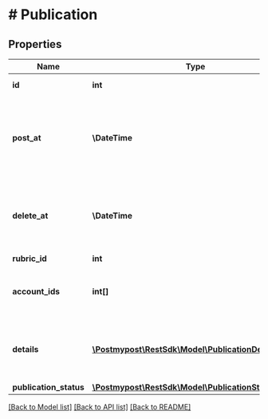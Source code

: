# # Publication

## Properties

Name | Type | Description | Notes
------------ | ------------- | ------------- | -------------
**id** | **int** | Publication ID |
**post_at** | **\DateTime** | The scheduled or actual date and time when the post is (or was) published |
**delete_at** | **\DateTime** | The scheduled date and time for automatic deletion of the pos | [optional]
**rubric_id** | **int** | Rubric ID | [optional]
**account_ids** | **int[]** | List of account IDs where the post will be published |
**details** | [**\Postmypost\RestSdk\Model\PublicationDetail[]**](PublicationDetail.md) | Publication details for each account or account group |
**publication_status** | [**\Postmypost\RestSdk\Model\PublicationStatusEnum**](PublicationStatusEnum.md) |  |

[[Back to Model list]](../../README.md#models) [[Back to API list]](../../README.md#endpoints) [[Back to README]](../../README.md)
